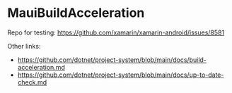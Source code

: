# MauiBuildAcceleration

Repo for testing: https://github.com/xamarin/xamarin-android/issues/8581

Other links:

* https://github.com/dotnet/project-system/blob/main/docs/build-acceleration.md
* https://github.com/dotnet/project-system/blob/main/docs/up-to-date-check.md
